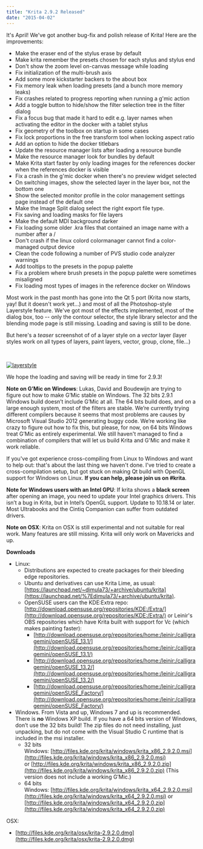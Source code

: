 ```yaml
---
title: "Krita 2.9.2 Released"
date: "2015-04-02"
---
```


It's April! We've got another bug-fix and polish release of Krita! Here are the improvements:

- Make the eraser end of the stylus erase by default
- Make krita remember the presets chosen for each stylus and stylus end
- Don't show the zoom level on-canvas message while loading
- Fix initialization of the multi-brush axis
- Add some more kickstarter backers to the about box
- Fix memory leak when loading presets (and a bunch more memory leaks)
- Fix crashes related to progress reporting when running a g'mic action
- Add a toggle button to hide/show the filter selection tree in the filter dialog
- Fix a focus bug that made it hard to edit e.g. layer names when activating the editor in the docker with a tablet stylus
- Fix geometry of the toolbox on startup in some cases
- Fix lock proportions in the free transform tool when locking aspect ratio
- Add an option to hide the docker titlebars
- Update the resource manager lists after loading a resource bundle
- Make the resource manager look for bundles by default
- Make Krita start faster by only loading images for the references docker when the references docker is visible
- Fix a crash in the g'mic docker when there's no preview widget selected
- On switching images, show the selected layer in the layer box, not the bottom one
- Show the selected monitor profile in the color management settings page instead of the default one
- Make the Image Split dialog select the right export file type.
- Fix saving and loading masks for file layers
- Make the default MDI background darker
- Fix loading some older .kra files that contained an image name with a number after a /
- Don't crash if the linux colord colormanager cannot find a color-managed output device
- Clean the code following a number of PVS studio code analyzer warnings
- Add tooltips to the presets in the popup palette
- Fix a problem where brush presets in the popup palette were sometimes misaligned
- Fix loading most types of images in the reference docker on Windows

Most work in the past month has gone into the Qt 5 port (Krita now starts, yay! But it doesn't work yet...) and most of all the Photoshop-style Layerstyle feature. We've got most of the effects implemented, most of the dialog box, too -- only the contour selector, the style library selector and the blending mode page is still missing. Loading and saving is still to be done.

But here's a _teaser_ screenshot of of a layer style on a _vector_ layer (layer styles work on all types of layers, paint layers, vector, group, clone, file...)

 

[![layerstyle](/images/posts/2015/layerstyle-1024x314.png)](/images/posts/2015/layerstyle.png)

We hope the loading and saving will be ready in time for 2.9.3!

**Note on G’Mic on Windows**: Lukas, David and Boudewijn are trying to figure out how to make G’Mic stable on Windows. The 32 bits 2.9.1 Windows build doesn’t include G’Mic at all. The 64 bits build does, and on a large enough system, most of the filters are stable. We’re currently trying different compilers because it seems that most problems are causes by Microsoft Visual Studio 2012 generating buggy code. We’re working like crazy to figure out how to fix this, but please, for now, on 64 bits Windows treat G’Mic as entirely experimental. We still haven't managed to find a combination of compilers that will let us build Krita and G'Mic and make it work reliable.

If you've got experience cross-compiling from Linux to Windows and want to help out: that's about the last thing we haven't done. I've tried to create a cross-compilation setup, but got stuck on making Qt build with OpenGL support for Windows on Linux. **If you can help, please join us on #krita**.

**Note for Windows users with an Intel GPU**: If krita shows a **black screen** after opening an image, you need to update your Intel graphics drivers. This isn’t a bug in Krita, but in Intel’s OpenGL support. Update to 10.18.14 or later. Most Ultrabooks and the Cintiq Companion can suffer from outdated drivers.

**Note on OSX**: Krita on OSX is still experimental and not suitable for real work. Many features are still missing. Krita will only work on Mavericks and up.

**Downloads**

- Linux:
    - Distributions are expected to create packages for their bleeding edge repositories.
    - Ubuntu and derivatives can use Krita Lime, as usual: [https://launchpad.net/~dimula73/+archive/ubuntu/krita](https://launchpad.net/%7Edimula73/+archive/ubuntu/krita).
    - OpenSUSE users can the KDE:Extra repo: [http://download.opensuse.org/repositories/KDE:/Extra/](http://download.opensuse.org/repositories/KDE:/Extra/) or Leinir's OBS repositories which have Krita built with support for Vc (which makes painting faster):
        - [http://download.opensuse.org/repositories/home:/leinir:/calligragemini/openSUSE_13.1/](http://download.opensuse.org/repositories/home:/leinir:/calligragemini/openSUSE_13.1/)
        - [http://download.opensuse.org/repositories/home:/leinir:/calligragemini/openSUSE_13.2/](http://download.opensuse.org/repositories/home:/leinir:/calligragemini/openSUSE_13.2/)
        - [http://download.opensuse.org/repositories/home:/leinir:/calligragemini/openSUSE_Factory/](http://download.opensuse.org/repositories/home:/leinir:/calligragemini/openSUSE_Factory/)
- Windows. From Vista and up, Windows 7 and up is recommended. There is **no** Windows XP build. If you have a 64 bits version of Windows, don’t use the 32 bits build! The zip files do not need installing, just unpacking, but do not come with the Visual Studio C runtime that is included in the msi installer.
    - 32 bits Windows: [http://files.kde.org/krita/windows/krita_x86_2.9.2.0.msi](http://files.kde.org/krita/windows/krita_x86_2.9.2.0.msi) or [http://files.kde.org/krita/windows/krita_x86_2.9.2.0.zip](http://files.kde.org/krita/windows/krita_x86_2.9.2.0.zip) (This version does not include a working G’Mic.)
    - 64 bits Windows: [http://files.kde.org/krita/windows/krita_x64_2.9.2.0.msi](http://files.kde.org/krita/windows/krita_x64_2.9.2.0.msi) or [http://files.kde.org/krita/windows/krita_x64_2.9.2.0.zip](http://files.kde.org/krita/windows/krita_x64_2.9.2.0.zip)

OSX:

- [http://files.kde.org/krita/osx/krita-2.9.2.0.dmg](http://files.kde.org/krita/osx/krita-2.9.2.0.dmg)
